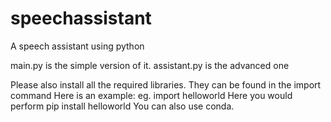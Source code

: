 # speechassistant
A speech assistant using python

main.py is the simple version of it.
assistant.py is the advanced one

Please also install all the required libraries.
They can be found in the import command
Here is an example:
eg. import helloworld
Here you would perform pip install helloworld
You can also use conda.
